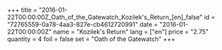 +++
title = "2016-01-22T00:00:00Z_Oath_of_the_Gatewatch_Kozilek's_Return_[en]_false"
id = "72765559-0a78-4aa3-827e-cb4612720991"
date = "2016-01-22T00:00:00Z"
name = "Kozilek's Return"
lang = ["en"]
price = "2.75"
quantity = 4
foil = false
set = "Oath of the Gatewatch"
+++
